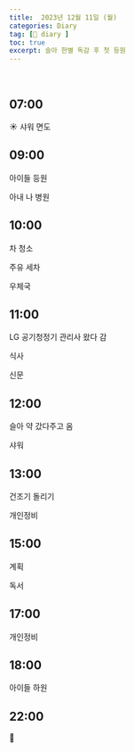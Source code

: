 ```yaml
---
title:  2023년 12월 11일 (월)
categories: Diary
tag: [📒 diary ]
toc: true
excerpt: 슬아 한별 독감 후 첫 등원
---
```

​
## 07:00

☀️ 샤워 면도

## 09:00

아이들 등원

아내 나  병원

## 10:00

차 청소

주유 세차

우체국

## 11:00

LG 공기청정기 관리사 왔다 감

식사

신문

## 12:00

슬아 약 갔다주고 옴

샤워

## 13:00

건조기 돌리기

개인정비

## 15:00

계획

독서

## 17:00

개인정비

## 18:00

아이들 하원

## 22:00

🌙

<br><br><br>
